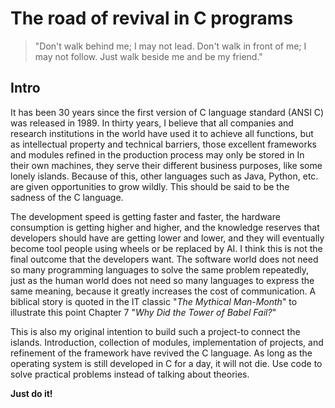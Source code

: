 # The road of revival in C programs


>"Don't walk behind me; I may not lead. Don't walk in front of me; I may not follow. Just walk beside me and be my friend."

## Intro
It has been 30 years since the first version of C language standard (ANSI C) was released in 1989. In thirty years, I believe that all companies and research institutions in the world have used it to achieve all functions, but as intellectual property and technical barriers, those excellent frameworks and modules refined in the production process may only be stored in In their own machines, they serve their different business purposes, like some lonely islands. Because of this, other languages such as Java, Python, etc. are given opportunities to grow wildly. This should be said to be the sadness of the C language.

The development speed is getting faster and faster, the hardware consumption is getting higher and higher, and the knowledge reserves that developers should have are getting lower and lower, and they will eventually become tool people using wheels or be replaced by AI. I think this is not the final outcome that the developers want.
The software world does not need so many programming languages to solve the same problem repeatedly, just as the human world does not need so many languages to express the same meaning, because it greatly increases the cost of communication.
A biblical story is quoted in the IT classic "*The Mythical Man-Month*" to illustrate this point Chapter 7 "*Why Did the Tower of Babel Fail?*"

This is also my original intention to build such a project-to connect the islands. Introduction, collection of modules, implementation of projects, and refinement of the framework have revived the C language.
As long as the operating system is still developed in C for a day, it will not die.
Use code to solve practical problems instead of talking about theories.

**Just do it!**